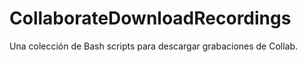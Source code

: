 # CollaborateDownloadRecordings
Una colección de Bash scripts para descargar grabaciones de Collab.
